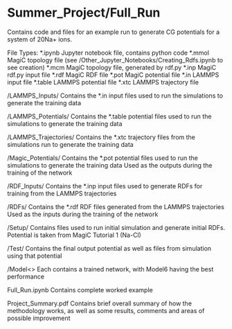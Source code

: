 # Summer_Project/Full_Run
Contains code and files for an example run to generate CG potentials for a system of 20Na+ ions.

File Types:
*.ipynb Jupyter notebook file, contains python code
*.mmol MagiC topology file (see /Other_Jupyter_Notebooks/Creating_Rdfs.ipynb to see creation)
*.mcm MagiC topology file, generated by rdf.py
*.inp MagiC rdf.py input file
*.rdf MagiC RDF file
*.pot MagiC potential file
*.in LAMMPS input file
*.table LAMMPS potential file
*.xtc LAMMPS trajectory file

/LAMMPS_Inputs/
Contains the *.in input files used to run the simulations to generate the training data

/LAMMPS_Potentials/
Contains the *.table potential files used to run the simulations to generate the training data

/LAMMPS_Trajectories/
Contains the *.xtc trajectory files from the simulations run to generate the training data

/Magic_Potentials/
Contains the *.pot potential files used to run the simulations to generate the training data
Used as the outputs during the training of the network

/RDF_Inputs/
Contains the *.inp input files used to generate RDFs for training from the LAMMPS trajectories

/RDFs/
Contains the *.rdf RDF files generated from the LAMMPS trajectories
Used as the inputs during the training of the network

/Setup/
Contains files used to run initial simulation and generate initial RDFs. Potential is taken from
MagiC Tutorial 1 (Na-Cl)

/Test/
Contains the final output potential as well as files from simulation using that potential

/Model<>
Each contains a trained network, with Model6 having the best performance

Full_Run.ipynb
Contains complete worked example

Project_Summary.pdf
Contains brief overall summary of how the methodology works, as well as some results, comments and areas
of possible improvement

